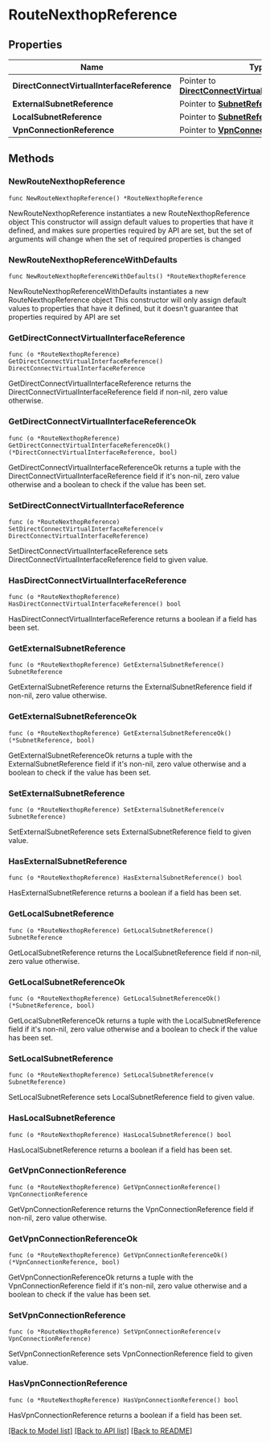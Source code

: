# RouteNexthopReference

## Properties

Name | Type | Description | Notes
------------ | ------------- | ------------- | -------------
**DirectConnectVirtualInterfaceReference** | Pointer to [**DirectConnectVirtualInterfaceReference**](DirectConnectVirtualInterfaceReference.md) |  | [optional] 
**ExternalSubnetReference** | Pointer to [**SubnetReference**](SubnetReference.md) |  | [optional] 
**LocalSubnetReference** | Pointer to [**SubnetReference**](SubnetReference.md) |  | [optional] 
**VpnConnectionReference** | Pointer to [**VpnConnectionReference**](VpnConnectionReference.md) |  | [optional] 

## Methods

### NewRouteNexthopReference

`func NewRouteNexthopReference() *RouteNexthopReference`

NewRouteNexthopReference instantiates a new RouteNexthopReference object
This constructor will assign default values to properties that have it defined,
and makes sure properties required by API are set, but the set of arguments
will change when the set of required properties is changed

### NewRouteNexthopReferenceWithDefaults

`func NewRouteNexthopReferenceWithDefaults() *RouteNexthopReference`

NewRouteNexthopReferenceWithDefaults instantiates a new RouteNexthopReference object
This constructor will only assign default values to properties that have it defined,
but it doesn't guarantee that properties required by API are set

### GetDirectConnectVirtualInterfaceReference

`func (o *RouteNexthopReference) GetDirectConnectVirtualInterfaceReference() DirectConnectVirtualInterfaceReference`

GetDirectConnectVirtualInterfaceReference returns the DirectConnectVirtualInterfaceReference field if non-nil, zero value otherwise.

### GetDirectConnectVirtualInterfaceReferenceOk

`func (o *RouteNexthopReference) GetDirectConnectVirtualInterfaceReferenceOk() (*DirectConnectVirtualInterfaceReference, bool)`

GetDirectConnectVirtualInterfaceReferenceOk returns a tuple with the DirectConnectVirtualInterfaceReference field if it's non-nil, zero value otherwise
and a boolean to check if the value has been set.

### SetDirectConnectVirtualInterfaceReference

`func (o *RouteNexthopReference) SetDirectConnectVirtualInterfaceReference(v DirectConnectVirtualInterfaceReference)`

SetDirectConnectVirtualInterfaceReference sets DirectConnectVirtualInterfaceReference field to given value.

### HasDirectConnectVirtualInterfaceReference

`func (o *RouteNexthopReference) HasDirectConnectVirtualInterfaceReference() bool`

HasDirectConnectVirtualInterfaceReference returns a boolean if a field has been set.

### GetExternalSubnetReference

`func (o *RouteNexthopReference) GetExternalSubnetReference() SubnetReference`

GetExternalSubnetReference returns the ExternalSubnetReference field if non-nil, zero value otherwise.

### GetExternalSubnetReferenceOk

`func (o *RouteNexthopReference) GetExternalSubnetReferenceOk() (*SubnetReference, bool)`

GetExternalSubnetReferenceOk returns a tuple with the ExternalSubnetReference field if it's non-nil, zero value otherwise
and a boolean to check if the value has been set.

### SetExternalSubnetReference

`func (o *RouteNexthopReference) SetExternalSubnetReference(v SubnetReference)`

SetExternalSubnetReference sets ExternalSubnetReference field to given value.

### HasExternalSubnetReference

`func (o *RouteNexthopReference) HasExternalSubnetReference() bool`

HasExternalSubnetReference returns a boolean if a field has been set.

### GetLocalSubnetReference

`func (o *RouteNexthopReference) GetLocalSubnetReference() SubnetReference`

GetLocalSubnetReference returns the LocalSubnetReference field if non-nil, zero value otherwise.

### GetLocalSubnetReferenceOk

`func (o *RouteNexthopReference) GetLocalSubnetReferenceOk() (*SubnetReference, bool)`

GetLocalSubnetReferenceOk returns a tuple with the LocalSubnetReference field if it's non-nil, zero value otherwise
and a boolean to check if the value has been set.

### SetLocalSubnetReference

`func (o *RouteNexthopReference) SetLocalSubnetReference(v SubnetReference)`

SetLocalSubnetReference sets LocalSubnetReference field to given value.

### HasLocalSubnetReference

`func (o *RouteNexthopReference) HasLocalSubnetReference() bool`

HasLocalSubnetReference returns a boolean if a field has been set.

### GetVpnConnectionReference

`func (o *RouteNexthopReference) GetVpnConnectionReference() VpnConnectionReference`

GetVpnConnectionReference returns the VpnConnectionReference field if non-nil, zero value otherwise.

### GetVpnConnectionReferenceOk

`func (o *RouteNexthopReference) GetVpnConnectionReferenceOk() (*VpnConnectionReference, bool)`

GetVpnConnectionReferenceOk returns a tuple with the VpnConnectionReference field if it's non-nil, zero value otherwise
and a boolean to check if the value has been set.

### SetVpnConnectionReference

`func (o *RouteNexthopReference) SetVpnConnectionReference(v VpnConnectionReference)`

SetVpnConnectionReference sets VpnConnectionReference field to given value.

### HasVpnConnectionReference

`func (o *RouteNexthopReference) HasVpnConnectionReference() bool`

HasVpnConnectionReference returns a boolean if a field has been set.


[[Back to Model list]](../README.md#documentation-for-models) [[Back to API list]](../README.md#documentation-for-api-endpoints) [[Back to README]](../README.md)


